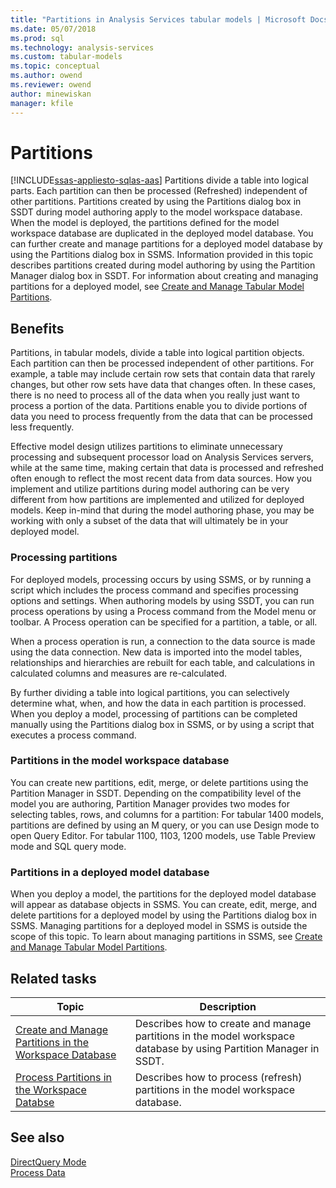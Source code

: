 ```yaml
---
title: "Partitions in Analysis Services tabular models | Microsoft Docs"
ms.date: 05/07/2018
ms.prod: sql
ms.technology: analysis-services
ms.custom: tabular-models
ms.topic: conceptual
ms.author: owend
ms.reviewer: owend
author: minewiskan
manager: kfile
---
```

# Partitions
[!INCLUDE[ssas-appliesto-sqlas-aas](../../includes/ssas-appliesto-sqlas-aas.md)]
  Partitions divide a table into logical parts. Each partition can then be processed (Refreshed) independent of other partitions. Partitions created by using the Partitions dialog box in SSDT during model authoring apply to the model workspace database. When the model is deployed, the partitions defined for the model workspace database are duplicated in the deployed model database. You can further create and manage partitions for a deployed model database by using the Partitions dialog box in SSMS.  Information provided in this topic describes partitions created during model authoring by using the Partition Manager dialog box in SSDT. For information about creating and managing partitions for a deployed model, see [Create and Manage Tabular Model Partitions](../../analysis-services/tabular-models/create-and-manage-tabular-model-partitions-ssas-tabular.md).  
  
##  <a name="bkmk_benefits"></a> Benefits  
 Partitions, in tabular models, divide a table into logical partition objects. Each partition can then be processed independent of other partitions. For example, a table may include certain row sets that contain data that rarely changes, but other row sets have data that changes often. In these cases, there is no need to process all of the data when you really just want to process a portion of the data. Partitions enable you to divide portions of data you need to process frequently from the data that can be processed less frequently.  
  
 Effective model design utilizes partitions to eliminate unnecessary processing and subsequent processor load on Analysis Services servers, while at the same time, making certain that data is processed and refreshed often enough to reflect the most recent data from data sources. How you implement and utilize partitions during model authoring can be very different from how partitions are implemented and utilized for deployed models. Keep in-mind that during the model authoring phase, you may be working with only a subset of the data that will ultimately be in your deployed model.  
  
### Processing partitions  
 For deployed models, processing occurs by using SSMS, or by running a script which includes the process command and specifies processing options and settings. When authoring models by using SSDT, you can run process operations by using a Process command from the Model menu or toolbar. A Process operation can be specified for a partition, a table, or all.  
  
 When a process operation is run, a connection to the data source is made using the data connection. New data is imported into the model tables, relationships and hierarchies are rebuilt for each table, and calculations in calculated columns and measures are re-calculated.  
  
 By further dividing a table into logical partitions, you can selectively determine what, when, and how the data in each partition is processed. When you deploy a model, processing of partitions can be completed manually using the Partitions dialog box in SSMS, or by using a script that executes a process command.  
  
### Partitions in the model workspace database  
 You can create new partitions, edit, merge, or delete partitions using the Partition Manager in SSDT. Depending on the compatibility level of the model you are authoring, Partition Manager provides two modes for selecting tables, rows, and columns for a partition: For tabular 1400 models, partitions are defined by using an M query, or you can use Design mode to open Query Editor. For tabular 1100, 1103, 1200 models, use Table Preview mode and SQL query mode. 
  
### Partitions in a deployed model database  
 When you deploy a model, the partitions for the deployed model database will appear as database objects in SSMS. You can create, edit, merge, and delete partitions for a deployed model by using the Partitions dialog box in SSMS. Managing partitions for a deployed model in SSMS is outside the scope of this topic. To learn about managing partitions in SSMS, see [Create and Manage Tabular Model Partitions](../../analysis-services/tabular-models/create-and-manage-tabular-model-partitions-ssas-tabular.md).  
  
##  <a name="bkmk_related_tasks"></a> Related tasks  
  
|Topic|Description|  
|-----------|-----------------|  
|[Create and Manage Partitions in the Workspace Database](../../analysis-services/tabular-models/create-and-manage-partitions-in-the-workspace-database-ssas-tabular.md)|Describes how to create and manage partitions in the model workspace database by using Partition Manager in SSDT.|  
|[Process Partitions in the Workspace Databse](../../analysis-services/tabular-models/process-partitions-in-the-workspace-databse-ssas-tabular.md)|Describes how to process (refresh) partitions in the model workspace database.|  
  
## See also  
 [DirectQuery Mode](../../analysis-services/tabular-models/directquery-mode-ssas-tabular.md)   
 [Process Data](../../analysis-services/tabular-models/process-data-ssas-tabular.md)  
  
  
